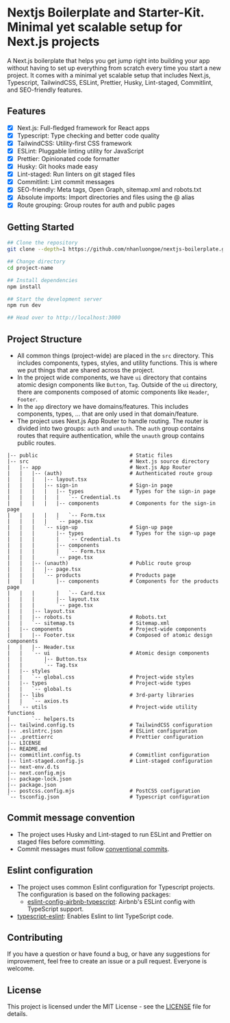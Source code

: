 # Nextjs Boilerplate and Starter-Kit. Minimal yet scalable setup for Next.js projects

A Next.js boilerplate that helps you get jump right into building your app without having to set up everything from scratch every time you start a new project. It comes with a minimal yet scalable setup that includes Next.js, Typescript, TailwindCSS, ESLint, Prettier, Husky, Lint-staged, Commitlint, and SEO-friendly features.

## Features

- [x] Next.js: Full-fledged framework for React apps
- [x] Typescript: Type checking and better code quality
- [x] TailwindCSS: Utility-first CSS framework
- [x] ESLint: Pluggable linting utility for JavaScript
- [x] Prettier: Opinionated code formatter
- [x] Husky: Git hooks made easy
- [x] Lint-staged: Run linters on git staged files
- [x] Commitlint: Lint commit messages
- [x] SEO-friendly: Meta tags, Open Graph, sitemap.xml and robots.txt
- [x] Absolute imports: Import directories and files using the @ alias
- [x] Route grouping: Group routes for auth and public pages

## Getting Started

```bash
## Clone the repository
git clone --depth=1 https://github.com/nhanluongoe/nextjs-boilerplate.git project-name

## Change directory
cd project-name

## Install dependencies
npm install

## Start the development server
npm run dev

## Head over to http://localhost:3000
```

## Project Structure

- All common things (project-wide) are placed in the `src` directory. This includes components, types, styles, and utility functions. This is where we put things that are shared across the project.
- In the project wide components, we have `ui` directory that contains atomic design components like `Button`, `Tag`. Outside of the `ui` directory, there are components composed of atomic components like `Header`, `Footer`.
- In the `app` directory we have domains/features. This includes components, types, ... that are only used in that domain/feature.
- The project uses Next.js App Router to handle routing. The router is divided into two groups: `auth` and `unauth`. The `auth` group contains routes that require authentication, while the `unauth` group contains public routes.

```
|-- public                              # Static files
|-- src                                 # Next.js source directory
|   |-- app                             # Next.js App Router
|   |   |-- (auth)                      # Authenticated route group
|   |   |   |-- layout.tsx
|   |   |   |-- sign-in                 # Sign-in page
|   |   |   |   |-- types               # Types for the sign-in page
|   |   |   |   |   `-- Credential.ts
|   |   |   |   |-- components          # Components for the sign-in page
|   |   |   |   |   `-- Form.tsx
|   |   |   |   `-- page.tsx
|   |   |   `-- sign-up                 # Sign-up page
|   |   |       |-- types               # Types for the sign-up page
|   |   |       |   `-- Credential.ts
|   |   |       |-- components
|   |   |       |   `-- Form.tsx
|   |   |       `-- page.tsx
|   |   |-- (unauth)                    # Public route group
|   |   |   |-- page.tsx
|   |   |   `-- products                # Products page
|   |   |       |-- components          # Components for the products page
|   |   |       |   `-- Card.tsx
|   |   |       |-- layout.tsx
|   |   |       `-- page.tsx
|   |   |-- layout.tsx
|   |   |-- robots.ts                   # Robots.txt
|   |   `-- sitemap.ts                  # Sitemap.xml
|   |-- components                      # Project-wide components
|   |   |-- Footer.tsx                  # Composed of atomic design components
|   |   |-- Header.tsx
|   |   `-- ui                          # Atomic design components
|   |       |-- Button.tsx
|   |       `-- Tag.tsx
|   |-- styles
|   |   `-- global.css                  # Project-wide styles
|   |-- types                           # Project-wide types
|   |   `-- global.ts
|   |-- libs                            # 3rd-party libraries
|   |   `-- axios.ts
|   `-- utils                           # Project-wide utility functions
|       `-- helpers.ts
|-- tailwind.config.ts                  # TailwindCSS configuration
|-- .eslintrc.json                      # ESLint configuration
|-- .prettierrc                         # Prettier configuration
|-- LICENSE
|-- README.md
|-- commitlint.config.ts                # Commitlint configuration
|-- lint-staged.config.js               # Lint-staged configuration
|-- next-env.d.ts
|-- next.config.mjs
|-- package-lock.json
|-- package.json
|-- postcss.config.mjs                  # PostCSS configuration
`-- tsconfig.json                       # Typescript configuration
```

## Commit message convention

- The project uses Husky and Lint-staged to run ESLint and Prettier on staged files before committing.
- Commit messages must follow [conventional commits](https://www.conventionalcommits.org/en/v1.0.0/).

## Eslint configuration

- The project uses common Eslint configuration for Typescript projects. The configuration is based on the following packages:
  - [eslint-config-airbnb-typescript](https://www.npmjs.com/package/eslint-config-airbnb-typescript): Airbnb's ESLint config with TypeScript support.
- [typescript-eslint](https://typescript-eslint.io/): Enables Eslint to lint TypeScript code.

## Contributing

If you have a question or have found a bug, or have any suggestions for improvement, feel free to create an issue or a pull request. Everyone is welcome.

## License

This project is licensed under the MIT License - see the [LICENSE](LICENSE) file for details.
